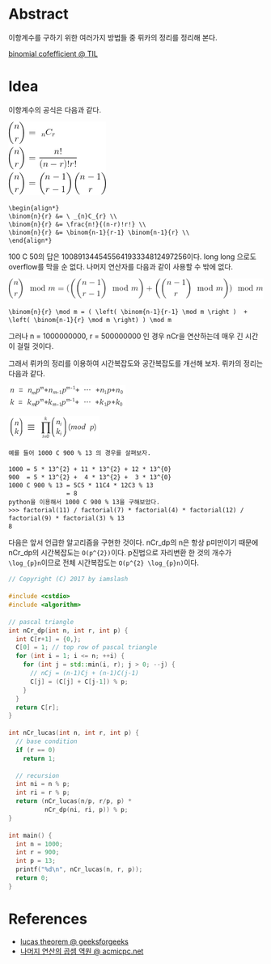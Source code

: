 # Abstract

이항계수를 구하기 위한 여러가지 방법들 중 뤼카의 정리를 정리해 본다.

[binomial cofefficient @ TIL ](dynamic_binomial_coefficient.md)

# Idea

이항계수의 공식은 다음과 같다.

![](../_img/binom.png)

```
\begin{align*}
\binom{n}{r} &= \ _{n}C_{r} \\
\binom{n}{r} &= \frac{n!}{(n-r)!r!} \\
\binom{n}{r} &= \binom{n-1}{r-1} \binom{n-1}{r} \\
\end{align*}
```

100 C 50의 답은 100891344545564193334812497256이다.
long long 으로도 overflow를 막을 순 없다.
나머지 연산자를 다음과 같이 사용할 수 밖에 없다.

![](../_img/binom_modular.png)

```
\binom{n}{r} \mod m = ( \left( \binom{n-1}{r-1} \mod m \right )  + \left( \binom{n-1}{r} \mod m \right) ) \mod m
```

그러나 n = 1000000000, r = 500000000 인 경우
nCr을 연산하는데 매우 긴 시간이 걸릴 것이다.

그래서 뤼카의 정리를 이용하여 시간복잡도와
공간복잡도를 개선해 보자.
뤼카의 정리는 다음과 같다.

![](../_img/lucas_eq_1.png)

![](../_img/lucas_eq_2.png)

```
예를 들어 1000 C 900 % 13 의 경우를 살펴보자.

1000 = 5 * 13^{2} + 11 * 13^{2} + 12 * 13^{0}
900  = 5 * 13^{2} +  4 * 13^{2} +  3 * 13^{0}
1000 C 900 % 13 = 5C5 * 11C4 * 12C3 % 13
                = 8
python을 이용해서 1000 C 900 % 13을 구해보았다.
>>> factorial(11) / factorial(7) * factorial(4) * factorial(12) / factorial(9) * factorial(3) % 13
8
```

다음은 앞서 언급한 알고리즘을 구현한 것이다.  nCr_dp의 n은 항상
p미만이기 때문에 nCr_dp의 시간복잡도는 `O(p^{2})`이다. p진법으로
자리변환 한 것의 개수가 `\log_{p}n`이므로 전체 시간복잡도는 `O(p^{2}
\log_{p}n)`이다.

```cpp
// Copyright (C) 2017 by iamslash

#include <cstdio>
#include <algorithm>

// pascal triangle
int nCr_dp(int n, int r, int p) {
  int C[r+1] = {0,};
  C[0] = 1; // top row of pascal triangle
  for (int i = 1; i <= n; ++i) {
    for (int j = std::min(i, r); j > 0; --j) {
      // nCj = (n-1)Cj + (n-1)C(j-1)
      C[j] = (C[j] + C[j-1]) % p;
    }
  }
  return C[r];
}

int nCr_lucas(int n, int r, int p) {
  // base condition
  if (r == 0)
    return 1;

  // recursion
  int ni = n % p;
  int ri = r % p;
  return (nCr_lucas(n/p, r/p, p) *
          nCr_dp(ni, ri, p)) % p;
}

int main() {
  int n = 1000;
  int r = 900;
  int p = 13;
  printf("%d\n", nCr_lucas(n, r, p));
  return 0;
}
```

# References

* [lucas theorem @ geeksforgeeks](http://www.geeksforgeeks.org/compute-ncr-p-set-2-lucas-theorem/)
* [나머지 연산의 곱셈 역원 @ acmicpc.net](https://www.acmicpc.net/blog/view/29)
